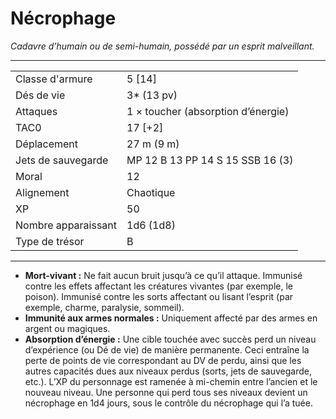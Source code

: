 # Nécrophage


*Cadavre d’humain ou de semi-humain, possédé par un esprit malveillant.*

-----

|                     |                                    |
| ------------------- | ---------------------------------- |
| Classe d'armure     | 5 \[14\]                           |
| Dés de vie          | 3\* (13 pv)                        |
| Attaques            | 1 × toucher (absorption d’énergie) |
| TAC0                | 17 \[+2\]                          |
| Déplacement         | 27 m (9 m)                         |
| Jets de sauvegarde  | MP 12 B 13 PP 14 S 15 SSB 16 (3)   |
| Moral               | 12                                 |
| Alignement          | Chaotique                          |
| XP                  | 50                                 |
| Nombre apparaissant | 1d6 (1d8)                          |
| Type de trésor      | B                                  |

-----

  - **Mort-vivant :** Ne fait aucun bruit jusqu’à ce qu’il attaque.
    Immunisé contre les effets affectant les créatures vivantes (par
    exemple, le poison). Immunisé contre les sorts affectant ou lisant
    l’esprit (par exemple, charme, paralysie, sommeil).
  - **Immunité aux armes normales :** Uniquement affecté par des armes
    en argent ou magiques.
  - **Absorption d’énergie :** Une cible touchée avec succès perd un
    niveau d’expérience (ou Dé de vie) de manière permanente. Ceci
    entraîne la perte de points de vie correspondant au DV de perdu,
    ainsi que les autres capacités dues aux niveaux perdus (sorts, jets
    de sauvegarde, etc.). L’XP du personnage est ramenée à mi-chemin
    entre l’ancien et le nouveau niveau. Une personne qui perd tous ses
    niveaux devient un nécrophage en 1d4 jours, sous le contrôle du
    nécrophage qui l’a tuée.